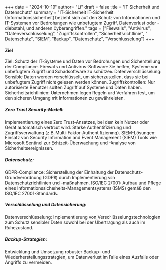 +++
date = "2024-10-19"
author= "Li"
draft = false
title = 'IT Sicherheit und Datenschutz'
summary = "IT-Sicherheit IT-Sicherheit (Informationssicherheit) bezieht sich auf den Schutz von Informationen und IT-Systemen vor Bedrohungen wie unbefugtem Zugriff, Datenverlust oder -diebstahl, und anderen Cyberangriffen."
tags = ["Firewalls", "Antivirus", "Datenverschlüsselung", "Zugriffskontrollen", "Sicherheitsrichtlinie", " Datenschutz", "SIEM", "Backup", "Datenschutz", "Verschlusselung"]
+++

#### Ziel

Ziel: Schutz der IT-Systeme und Daten vor Bedrohungen und Sicherstellung der Compliance.
Firewalls und Antivirus-Software: Sie helfen, Systeme vor unbefugtem Zugriff und Schadsoftware zu schützen.
Datenverschlüsselung: Sensible Daten werden verschlüsselt, um sicherzustellen, dass sie bei unbefugtem Zugriff nicht gelesen werden können.
Zugriffskontrollen: Nur autorisierte Benutzer sollten Zugriff auf Systeme und Daten haben.
Sicherheitsrichtlinien: Unternehmen legen Regeln und Verfahren fest, um den sicheren Umgang mit Informationen zu gewährleisten.

##### Zero Trust Security-Modell:
Implementierung eines Zero Trust-Ansatzes, bei dem kein Nutzer oder Gerät automatisch vertraut wird.
Starke Authentifizierung und Zugriffsverwaltung (z.B. Multi-Faktor-Authentifizierung).
SIEM-Lösungen:
Einsatz von Security Information and Event Management (SIEM) Tools wie Microsoft Sentinel zur Echtzeit-Überwachung und -Analyse von Sicherheitsereignissen.

##### Datenschutz:
GDPR-Compliance: Sicherstellung der Einhaltung der Datenschutz-Grundverordnung (GDPR) durch Implementierung von Datenschutzrichtlinien und -maßnahmen.
ISO/IEC 27001: Aufbau und Pflege eines Informationssicherheits-Managementsystems (ISMS) gemäß den ISO/IEC 27001-Standards.

##### Verschlüsselung und Datensicherung:
Datenverschlüsselung: Implementierung von Verschlüsselungstechnologien zum Schutz sensibler Daten sowohl bei der Übertragung als auch im Ruhezustand.

##### Backup-Strategien: 
Entwicklung und Umsetzung robuster Backup- und Wiederherstellungsstrategien, um Datenverlust im Falle eines Ausfalls oder Angriffs zu vermeiden.